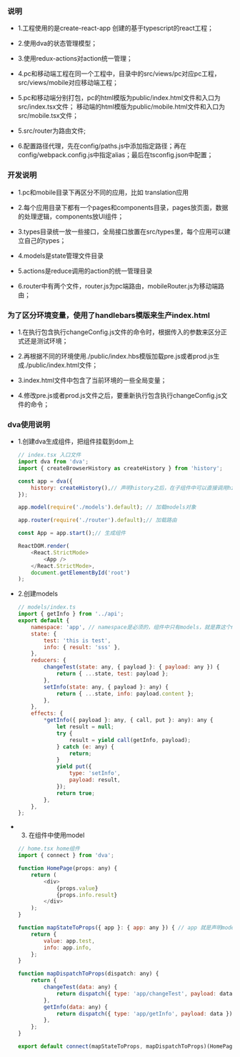 ### 说明

- 1.工程使用的是create-react-app 创建的基于typescript的react工程；

- 2.使用dva的状态管理模型；

- 3.使用redux-actions对action统一管理；

- 4.pc和移动端工程在同一个工程中，目录中的src/views/pc对应pc工程， src/views/mobile对应移动端工程；

- 5.pc和移动端分别打包，pc的html模版为public/index.html文件和入口为src/index.tsx文件；
    移动端的html模版为public/mobile.html文件和入口为src/mobile.tsx文件；

- 5.src/router为路由文件;

- 6.配置路径代理，先在config/paths.js中添加指定路径；再在config/webpack.config.js中指定alias；最后在tsconfig.json中配置；

### 开发说明

- 1.pc和mobile目录下再区分不同的应用，比如 translation应用

- 2.每个应用目录下都有一个pages和components目录，pages放页面，数据的处理逻辑，components放UI组件；

- 3.types目录统一放一些接口，全局接口放置在src/types里，每个应用可以建立自己的types；

- 4.models是state管理文件目录

- 5.actions是reduce调用的action的统一管理目录

- 6.router中有两个文件，router.js为pc端路由，mobileRouter.js为移动端路由；

### 为了区分环境变量，使用了handlebars模版来生产index.html

- 1.在执行包含执行changeConfig.js文件的命令时，根据传入的参数来区分正式还是测试环境；

- 2.再根据不同的环境使用./public/index.hbs模版加载pre.js或者prod.js生成./public/index.html文件；

- 3.index.html文件中包含了当前环境的一些全局变量；

- 4.修改pre.js或者prod.js文件之后，要重新执行包含执行changeConfig.js文件的命令；

### dva使用说明

- 1.创建dva生成组件，把组件挂载到dom上

    ```javascript
    // index.tsx 入口文件
    import dva from 'dva';
    import { createBrowserHistory as createHistory } from 'history';

    const app = dva({
        history: createHistory(),// 声明history之后，在子组件中可以直接调用history进行路由切换
    });

    app.model(require('./models').default); // 加载models对象

    app.router(require('./router').default);// 加载路由

    const App = app.start();// 生成组件

    ReactDOM.render(
        <React.StrictMode>
            <App />
        </React.StrictMode>,
        document.getElementById('root')
    );

- 2.创建models

    ```javascript
    // models/index.ts
    import { getInfo } from '../api';
    export default {
        namespace: 'app', // namespace是必须的，组件中只有models，就是靠这个namespace区分的
        state: {
            test: 'this is test',
            info: { result: 'sss' },
        },
        reducers: {
            changeTest(state: any, { payload }: { payload: any }) {
                return { ...state, test: payload };
            },
            setInfo(state: any, { payload }: any) {
                return { ...state, info: payload.content };
            },
        },
        effects: {
            *getInfo({ payload }: any, { call, put }: any): any {
                let result = null;
                try {
                    result = yield call(getInfo, payload);
                } catch (e: any) {
                    return;
                }
                yield put({
                    type: 'setInfo',
                    payload: result,
                });
                return true;
            },
        },
    };

- 3. 在组件中使用model

    ```javascript
    // home.tsx home组件
    import { connect } from 'dva';

    function HomePage(props: any) {
        return (
            <div>
                {props.value}
                {props.info.result}
            </div>
        );
    }

    function mapStateToProps({ app }: { app: any }) { // app 就是声明model时的namespace
        return {
            value: app.test,
            info: app.info,
        };
    }

    function mapDispatchToProps(dispatch: any) {
        return {
            changeTest(data: any) {
                return dispatch({ type: 'app/changeTest', payload: data }); // ‘app/changeTest’ 中的 app 是声明model时的namespace
            },
            getInfo(data: any) {
                return dispatch({ type: 'app/getInfo', payload: data });
            },
        };
    }

    export default connect(mapStateToProps, mapDispatchToProps)(HomePage);// 使用connect把state和dispatch放入组件的props中